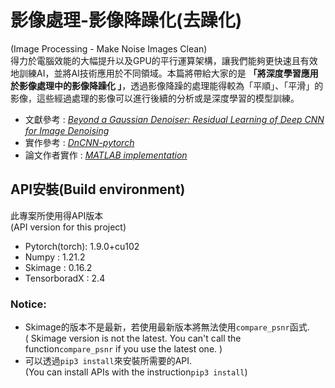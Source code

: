 # 影像處理-影像降躁化(去躁化)
(Image Processing - Make Noise Images Clean)  
得力於電腦效能的大幅提升以及GPU的平行運算架構，讓我們能夠更快速且有效地訓練AI，並將AI技術應用於不同領域。本篇將帶給大家的是 **「將深度學習應用於影像處理中的影像降躁化
」**，透過影像降躁的處理能得較為「平順」、「平滑」的影像，這些經過處理的影像可以進行後續的分析或是深度學習的模型訓練。  
* 文獻參考 : *[Beyond a Gaussian Denoiser: Residual Learning of Deep CNN for Image Denoising](https://ieeexplore.ieee.org/document/7839189)*  
* 實作參考 : *[DnCNN-pytorch](https://github.com/SaoYan/DnCNN-PyTorch)*  
* 論文作者實作 : *[MATLAB implementation](https://github.com/cszn/DnCNN)*


## API安裝(Build environment)
此專案所使用得API版本  
(API version for this project)
* Pytorch(torch): 1.9.0+cu102
* Numpy : 1.21.2
* Skimage : 0.16.2
* TensorboradX : 2.4
### Notice:
* Skimage的版本不是最新，若使用最新版本將無法使用`compare_psnr`函式.  
( Skimage version is not the latest. You can't call the function`compare_psnr` if you use the latest one. )
* 可以透過`pip3 install`來安裝所需要的API.  
(You can install APIs with the instruction`pip3 install`)
